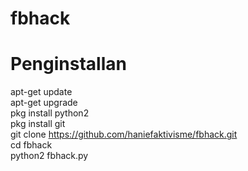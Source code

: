 # fbhack
# Penginstallan
apt-get update</br>
apt-get upgrade</br>
pkg install python2</br>
pkg install git</br>
git clone https://github.com/haniefaktivisme/fbhack.git</br>
cd fbhack</br>
python2 fbhack.py
